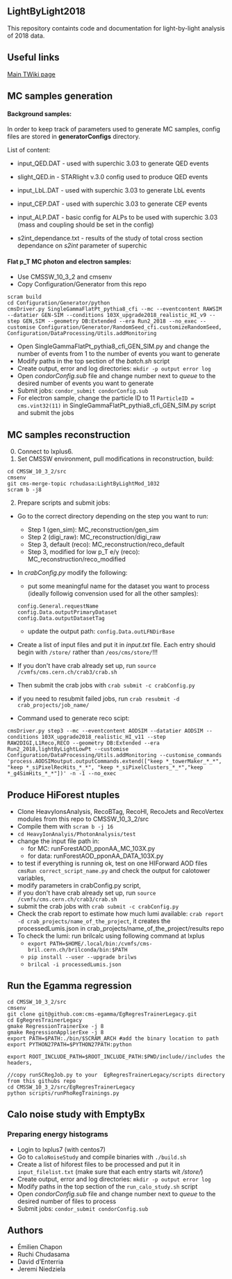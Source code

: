 ## LightByLight2018

This repository containts code and documentation for light-by-light analysis of 2018 data.


## Useful links

[Main TWiki page](https://twiki.cern.ch/twiki/bin/view/CMS/LightbyLight2018)


## MC samples generation

#### Background samples:

In order to keep track of parameters used to generate MC samples, config files are stored in **generatorConfigs** directory.

List of content:
* input_QED.DAT - used with superchic 3.03 to generate QED events
* slight_QED.in - STARlight v.3.0 config used to produce QED events
* input_LbL.DAT - used with superchic 3.03 to generate LbL events
* input_CEP.DAT - used with superchic 3.03 to generate CEP events
* input_ALP.DAT - basic config for ALPs to be used with superchic 3.03 (mass and coupling should be set in the config)

* s2int_dependance.txt - results of the study of total cross section dependance on *s2int* parameter of superchic

#### Flat p_T MC photon and electron samples:

* Use CMSSW_10_3_2 and cmsenv
* Copy Configuration/Generator from this repo
```
scram build
cd Configuration/Generator/python
cmsDriver.py SingleGammaFlatPt_pythia8_cfi --mc --eventcontent RAWSIM --datatier GEN-SIM --conditions 103X_upgrade2018_realistic_HI_v9 --step GEN,SIM --geometry DB:Extended --era Run2_2018 --no_exec --customise Configuration/Generator/RandomSeed_cfi.customizeRandomSeed, Configuration/DataProcessing/Utils.addMonitoring
```
* Open SingleGammaFlatPt_pythia8_cfi_GEN_SIM.py and change the number of events from 1 to the number of events you want to generate  
* Modify paths in the top section of the _batch.sh_ script
* Create output, error and log directories: `mkdir -p output error log`
* Open _condorConfig.sub_ file and change number next to _queue_ to the desired number of events you want to generate
* Submit jobs: `condor_submit condorConfig.sub`
* For electron sample, change the particle ID to 11 `ParticleID = cms.vint32(11)` in SingleGammaFlatPt_pythia8_cfi_GEN_SIM.py script and submit the jobs

## MC samples reconstruction

0. Connect to lxplus6.
1. Set CMSSW environment, pull modifications in reconstruction, build:

```
cd CMSSW_10_3_2/src
cmsenv
git cms-merge-topic rchudasa:LightByLightMod_1032
scram b -j8
```

2. Prepare scripts and submit jobs:

* Go to the correct directory depending on the step you want to run:
	* Step 1 (gen_sim): MC_reconstruction/gen_sim
	* Step 2 (digi_raw): MC_reconstruction/digi_raw
	* Step 3, default  (reco): MC_reconstruction/reco_default
	* Step 3, modified for low p_T e/γ (reco): MC_reconstruction/reco_modified
* In _crabConfig.py_ modify the following:
	* put some meaningful name for the dataset you want to process (ideally followig convension used for all the other samples):
	```
	config.General.requestName
	config.Data.outputPrimaryDataset 
	config.Data.outputDatasetTag
	```
	* update the output path: `config.Data.outLFNDirBase`
* Create a list of input files and put it in _input.txt_ file. Each entry should begin with `/store/` rather than `/eos/cms/store/`!!!
* If you don't have crab already set up, run `source /cvmfs/cms.cern.ch/crab3/crab.sh`
* Then submit the crab jobs with `crab submit -c crabConfig.py` 

* if you need to resubmit failed jobs, run `crab resubmit -d crab_projects/job_name/`

* Command used to generate reco scipt:
```
cmsDriver.py step3 --mc --eventcontent AODSIM --datatier AODSIM --conditions 103X_upgrade2018_realistic_HI_v11 --step RAW2DIGI,L1Reco,RECO --geometry DB:Extended --era Run2_2018,lightByLightLowPt --customise Configuration/DataProcessing/Utils.addMonitoring --customise_commands 'process.AODSIMoutput.outputCommands.extend(["keep *_towerMaker_*_*", "keep *_siPixelRecHits_*_*", "keep *_siPixelClusters_*_*","keep *_g4SimHits_*_*"])' -n -1 --no_exec 
```

## Produce HiForest ntuples

* Clone HeavyIonsAnalysis, RecoBTag, RecoHI, RecoJets and RecoVertex modules from this repo to CMSSW_10_3_2/src 
* Compile them with `scram b -j 16`
* `cd HeavyIonAnalyis/PhotonAnalysis/test`
* change the input file path in:
	* for MC: runForestAOD_pponAA_MC_103X.py
	* for data: runForestAOD_pponAA_DATA_103X.py
* to test if everything is running ok, test on one HIForward AOD files `cmsRun correct_script_name.py` and check the output for calotower variables,
* modify parameters in crabConfig.py script,
* if you don't have crab already set up, run `source /cvmfs/cms.cern.ch/crab3/crab.sh`
* submit the crab jobs with `crab submit -c crabConfig.py` 
* Check the crab report to estimate how much lumi available: `crab report -d crab_projects/name_of_the_project`, it creates the processedLumis.json in crab_projects/name_of_the_project/results repo
* To check the lumi: run brilcalc using following command at lxplus
	*  `export PATH=$HOME/.local/bin:/cvmfs/cms-bril.cern.ch/brilconda/bin:$PATH`
	*  `pip install --user --upgrade brilws`
	*  `brilcal -i processedLumis.json`

## Run the Egamma regression
```
cd CMSSW_10_3_2/src
cmsenv
git clone git@github.com:cms-egamma/EgRegresTrainerLegacy.git
cd EgRegresTrainerLegacy 
gmake RegressionTrainerExe -j 8
gmake RegressionApplierExe -j 8
export PATH=$PATH:./bin/$SCRAM_ARCH #add the binary location to path
export PYTHON27PATH=$PYTHON27PATH:python

export ROOT_INCLUDE_PATH=$ROOT_INCLUDE_PATH:$PWD/include//includes the headers, 

//copy runSCRegJob.py to your  EgRegresTrainerLegacy/scripts directory from this githubs repo
cd CMSSW_10_3_2/src/EgRegresTrainerLegacy
python scripts/runPhoRegTrainings.py
```

## Calo noise study with EmptyBx

### Preparing energy histograms

* Login to lxplus7 (with centos7)
* Go to `caloNoiseStudy` and compile binaries with `./build.sh`
* Create a list of hiforest files to be processed and put it in `input_filelist.txt` (make sure that each entry starts wit _/store/_)
* Create output, error and log directories: `mkdir -p output error log`
* Modify paths in the top section of the `run_calo_study.sh` script
* Open _condorConfig.sub_ file and change number next to _queue_ to the desired number of files to process
* Submit jobs: `condor_submit condorConfig.sub`


## Authors

* Émilien Chapon
* Ruchi Chudasama 
* David d’Enterria
* Jeremi Niedziela
